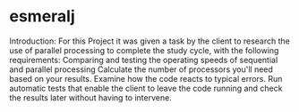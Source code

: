 # esmeralj 

Introduction:
For this Project it was given a task by the client to research the use of parallel processing to complete the study cycle, with the following requirements:
Comparing and testing the operating speeds of sequential and parallel processing
Calculate the number of processors you'll need based on your results.
Examine how the code reacts to typical errors.
Run automatic tests that enable the client to leave the code running and check the results later without having to intervene.
